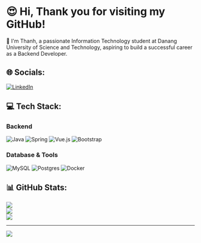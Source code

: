 # 😍 Hi, Thank you for visiting my GitHub!
👋 I'm Thanh, a passionate Information Technology student at Danang University of Science and Technology, aspiring to build a successful career as a Backend Developer. 

## 🌐 Socials:
[![LinkedIn](https://img.shields.io/badge/LinkedIn-%230077B5.svg?logo=linkedin&logoColor=white)](https://www.linkedin.com/in/v%C4%83n-c%C3%B4ng-ch%C3%AD-thanh-03b394310/) 

## 💻 Tech Stack:

### Backend
![Java](https://img.shields.io/badge/java-%23ED8B00.svg?style=for-the-badge&logo=openjdk&logoColor=white) 
![Spring](https://img.shields.io/badge/spring-%23323330.svg?style=for-the-badge&logo=spring&logoColor=white) 
![Vue.js](https://img.shields.io/badge/vue.js-%2335495e.svg?style=for-the-badge&logo=vuedotjs&logoColor=%234FC08D) 
![Bootstrap](https://img.shields.io/badge/bootstrap-%23ffffff.svg?style=for-the-badge&logo=bootstrap&logoColor=black) 

### Database & Tools
![MySQL](https://img.shields.io/badge/mysql-4479A1.svg?style=for-the-badge&logo=mysql&logoColor=white) 
![Postgres](https://img.shields.io/badge/postgres-%23316192.svg?style=for-the-badge&logo=postgresql&logoColor=white) 
![Docker](https://img.shields.io/badge/docker-%230db7ed.svg?style=for-the-badge&logo=docker&logoColor=white) 

## 📊 GitHub Stats:
![](https://github-readme-stats.vercel.app/api?username=VanCongChiThanh&theme=dark&hide_border=false&include_all_commits=true&count_private=true)<br/>
![](https://github-readme-streak-stats.herokuapp.com/?user=VanCongChiThanh&theme=dark&hide_border=false)<br/>
![](https://github-readme-stats.vercel.app/api/top-langs/?username=VanCongChiThanh&theme=dark&hide_border=false&include_all_commits=true&count_private=true&layout=compact)

---

[![](https://visitcount.itsvg.in/api?id=VanCongChiThanh&icon=0&color=0)](https://visitcount.itsvg.in)

<!-- Proudly created with GPRM ( https://gprm.itsvg.in ) -->
